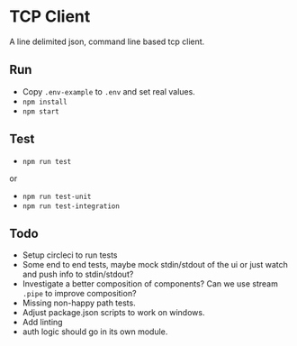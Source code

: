 # TCP Client

A line delimited json, command line based tcp client.

## Run
- Copy `.env-example` to `.env` and set real values.
- `npm install`
- `npm start`

## Test

- `npm run test`

or 

- `npm run test-unit`
- `npm run test-integration`

## Todo

- Setup circleci to run tests
- Some end to end tests, maybe mock stdin/stdout of the ui or just watch and push info to stdin/stdout?
- Investigate a better composition of components? Can we use stream `.pipe` to improve composition?
- Missing non-happy path tests.
- Adjust package.json scripts to work on windows.
- Add linting
- auth logic should go in its own module.
